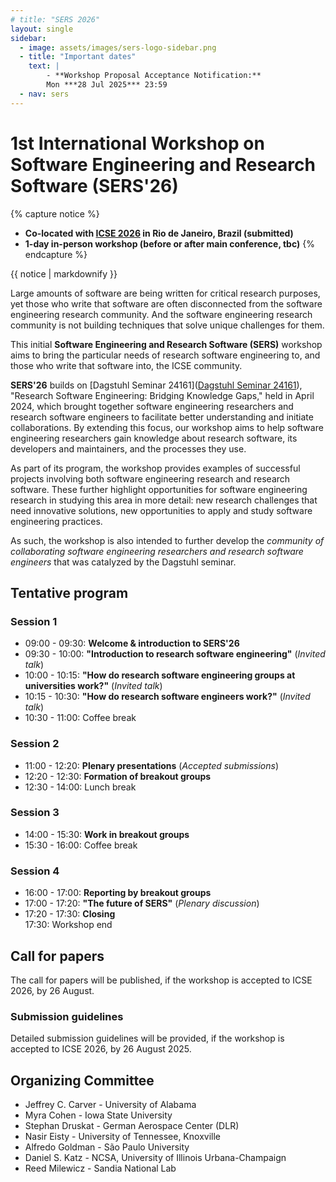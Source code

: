 ```yaml
---
# title: "SERS 2026"
layout: single
sidebar:
  - image: assets/images/sers-logo-sidebar.png
  - title: "Important dates"
    text: |
        - **Workshop Proposal Acceptance Notification:**  
        Mon ***28 Jul 2025*** 23:59
  - nav: sers
---
```


# 1st International Workshop on Software Engineering and Research Software (SERS'26)

{% capture notice %}
- **Co-located with [ICSE 2026](https://conf.researchr.org/home/icse-2026) in Rio de Janeiro, Brazil (submitted)**
- **1-day in-person workshop (before or after main conference, tbc)**
{% endcapture %}

<div class="notice--info" style="text-size: 100%;">{{ notice | markdownify }}</div>


Large amounts of software are being written for critical research purposes, yet those who write that software are often disconnected from the software engineering research community. And the software engineering research community is not building techniques that solve unique challenges for them.

This initial **Software Engineering and Research Software (SERS)** workshop aims to bring the particular needs of research software engineering to, and those who write that software into, the ICSE community. 

**SERS'26** builds on [Dagstuhl Seminar 24161]([Dagstuhl Seminar 24161](https://www.dagstuhl.de/24161)), "Research Software Engineering: Bridging Knowledge Gaps," held in April 2024, which brought together software engineering researchers and research software engineers to facilitate better understanding and initiate collaborations. By extending this focus, our workshop aims to help software engineering researchers gain knowledge about research software, its developers and maintainers, and the processes they use. 

As part of its program, the workshop provides examples of successful projects involving both software engineering research and research software. These further highlight opportunities for software engineering research in studying this area in more detail: new research challenges that need innovative solutions, new opportunities to apply and study software engineering practices. 

As such, the workshop is also intended to further develop the *community of collaborating software engineering researchers and research software engineers* that was catalyzed by the Dagstuhl seminar.


## Tentative program

### Session 1

- 09:00 - 09:30: **Welcome & introduction to SERS'26**
- 09:30 - 10:00: **"Introduction to research software engineering"** (*Invited talk*)
- 10:00 - 10:15: **"How do research software engineering groups at universities work?"** (*Invited talk*)
- 10:15 - 10:30: **"How do research software engineers work?"** (*Invited talk*)
- 10:30 - 11:00: Coffee break

### Session 2

- 11:00 - 12:20: **Plenary presentations** (*Accepted submissions*)
- 12:20 - 12:30: **Formation of breakout groups**
- 12:30 - 14:00: Lunch break

### Session 3

- 14:00 - 15:30: **Work in breakout groups**
- 15:30 - 16:00: Coffee break

### Session 4

- 16:00 - 17:00: **Reporting by breakout groups**
- 17:00 - 17:20: **"The future of SERS"** (*Plenary discussion*)
- 17:20 - 17:30: **Closing**  
17:30: Workshop end

## Call for papers

The call for papers will be published, if the workshop is accepted to ICSE 2026, by 26 August.

### Submission guidelines

Detailed submission guidelines will be provided, if the workshop is accepted to ICSE 2026, by 26 August 2025.

<!-- From BOKSS'21 website
Prospective participants are invited to submit two types of contributions:

Full papers (max 8 pages) will describe concrete contributions to the BoKSS. They will be structured as follows: — A description of the sustainability problem you address. — A description of the SE solution you propose. – A discussion of how results are measurable (e.g., KPIs). – A presentation of the evidence of contribution to sustainability, ideally including real world experiences. – A discussion of the costs and benefits of your approach. – A presentation of the transferable artifacts you are contributing e.g., replication package, code, examples, documentation, educational materials, case studies.

Extended abstracts (max 2 pages) will describe a motivating challenge problem that has ideally emerged from practice. They will be structured as follows: – The context. – The challenge problem. – The current solution/s (if present) and their strengths and weaknesses.

Workshop papers must follow the ICSE 2021 Format and Submission Guideline, but will use a single blind submission process. All submitted papers will be reviewed on the basis of technical quality, relevance, significance, and clarity by the program committee. All workshop papers should be submitted electronically in PDF format through the EasyChair workshop website. Accepted papers will become part of the workshop proceedings.
Important Dates

Workshop paper submissions due [EXTENDED]: Tue 19 January, 2021 (AoE time)
Notification to authors: Mon 22 February, 2021 (AoE time)
Camera-ready copies due: Fri 12 March, 2021 (AoE time) -->

## Organizing Committee

- Jeffrey C. Carver - University of Alabama
- Myra Cohen - Iowa State University
- Stephan Druskat - German Aerospace Center (DLR)
- Nasir Eisty - University of Tennessee, Knoxville
- Alfredo Goldman - São Paulo University
- Daniel S. Katz - NCSA, University of Illinois Urbana-Champaign
- Reed Milewicz - Sandia National Lab
